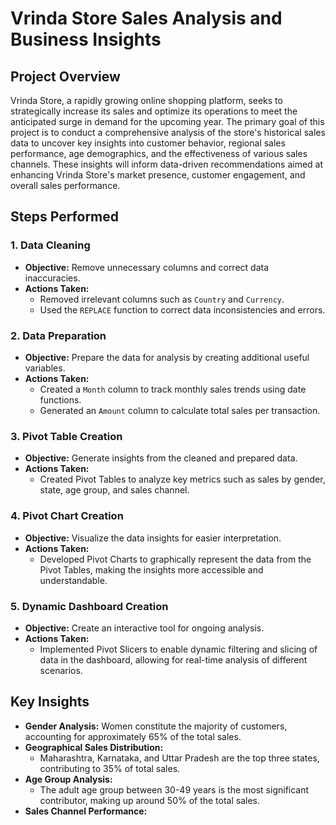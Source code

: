 # Vrinda Store Sales Analysis and Business Insights

## Project Overview
Vrinda Store, a rapidly growing online shopping platform, seeks to strategically increase its sales and optimize its operations to meet the anticipated surge in demand for the upcoming year. The primary goal of this project is to conduct a comprehensive analysis of the store's historical sales data to uncover key insights into customer behavior, regional sales performance, age demographics, and the effectiveness of various sales channels. These insights will inform data-driven recommendations aimed at enhancing Vrinda Store's market presence, customer engagement, and overall sales performance.

## Steps Performed

### 1. Data Cleaning
- **Objective:** Remove unnecessary columns and correct data inaccuracies.
- **Actions Taken:**
  - Removed irrelevant columns such as `Country` and `Currency`.
  - Used the `REPLACE` function to correct data inconsistencies and errors.

### 2. Data Preparation
- **Objective:** Prepare the data for analysis by creating additional useful variables.
- **Actions Taken:**
  - Created a `Month` column to track monthly sales trends using date functions.
  - Generated an `Amount` column to calculate total sales per transaction.

### 3. Pivot Table Creation
- **Objective:** Generate insights from the cleaned and prepared data.
- **Actions Taken:**
  - Created Pivot Tables to analyze key metrics such as sales by gender, state, age group, and sales channel.

### 4. Pivot Chart Creation
- **Objective:** Visualize the data insights for easier interpretation.
- **Actions Taken:**
  - Developed Pivot Charts to graphically represent the data from the Pivot Tables, making the insights more accessible and understandable.

### 5. Dynamic Dashboard Creation
- **Objective:** Create an interactive tool for ongoing analysis.
- **Actions Taken:**
  - Implemented Pivot Slicers to enable dynamic filtering and slicing of data in the dashboard, allowing for real-time analysis of different scenarios.

## Key Insights
- **Gender Analysis:** Women constitute the majority of customers, accounting for approximately 65% of the total sales.
- **Geographical Sales Distribution:** 
  - Maharashtra, Karnataka, and Uttar Pradesh are the top three states, contributing to 35% of total sales.
- **Age Group Analysis:**
  - The adult age group between 30-49 years is the most significant contributor, making up around 50% of the total sales.
- **Sales Channel Performance:**
 
